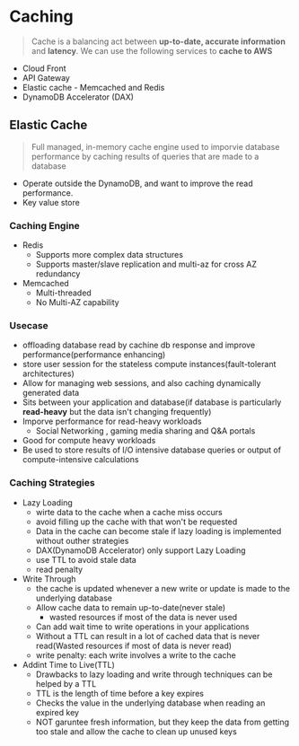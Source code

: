 # Caching
> Cache is a balancing act between **up-to-date, accurate information** and **latency**. We can use the following services to **cache to AWS**
* Cloud Front
* API Gateway
* Elastic cache - Memcached and Redis
* DynamoDB Accelerator (DAX)

## Elastic Cache
> Full managed, in-memory cache engine used to imporvie database performance by caching results of queries that are made to a database
* Operate outside the DynamoDB, and want to improve the read performance.
* Key value store

### Caching Engine
* Redis
  * Supports more complex data structures
  * Supports master/slave replication and multi-az for cross AZ redundancy
* Memcached
  * Multi-threaded
  * No Multi-AZ capability

### Usecase
* offloading database read by cachine db response and improve performance(performance enhancing)
* store user session for the stateless compute instances(fault-tolerant architectures)
* Allow for managing web sessions, and also caching dynamically generated data
* Sits between your application and database(if database is particularly **read-heavy** but the data isn't changing frequently)
* Imporve performance for read-heavy workloads
  * Social Networking , gaming media sharing and Q&A portals
* Good for compute heavy workloads
* Be used to store results of I/O intensive database queries or output of compute-intensive calculations

### Caching Strategies
* Lazy Loading
  - wirte data to the cache when a cache miss occurs
  - avoid filling up the cache with that won't be requested
  - Data in the cache can become stale if lazy loading is implemented without outher strategies
  - DAX(DynamoDB Accelerator) only support Lazy Loading
  - use TTL to avoid stale data
  - read penalty
* Write Through
  - the cache is updated whenever a new write or update is made to the underlying database
  - Allow cache data to remain up-to-date(never stale)
    * wasted resources if most of the data is never used
  - Can add wait time to write operations in your applications
  - Without a TTL can result in a lot of cached data that is never read(Wasted resources if most of data is never read)
  - write penalty: each write involves a write to the cache
* Addint Time to Live(TTL)
  - Drawbacks to lazy loading and write through techniques can be helped by a TTL
  - TTL is the length of time before a key expires
  - Checks the value in the underlying database when reading an expired key
  - NOT garuntee fresh information, but they keep the data from getting too stale and allow the cache to clean up unused keys
 